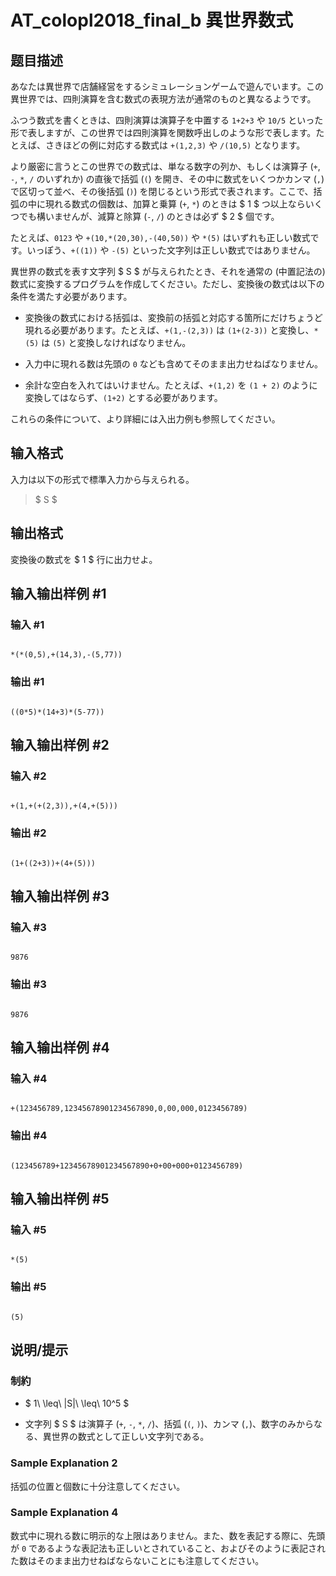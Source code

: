 # AT_colopl2018_final_b 異世界数式

## 题目描述

[problemUrl]: https://atcoder.jp/contests/colopl2018-final/tasks/colopl2018_final_b

あなたは異世界で店舗経営をするシミュレーションゲームで遊んでいます。この異世界では、四則演算を含む数式の表現方法が通常のものと異なるようです。

ふつう数式を書くときは、四則演算は演算子を中置する `1+2+3` や `10/5` といった形で表しますが、この世界では四則演算を関数呼出しのような形で表します。たとえば、さきほどの例に対応する数式は `+(1,2,3)` や `/(10,5)` となります。

より厳密に言うとこの世界での数式は、単なる数字の列か、もしくは演算子 (`+`, `-`, `*`, `/` のいずれか) の直後で括弧 (`(`) を開き、その中に数式をいくつかカンマ (`,`) で区切って並べ、その後括弧 (`)`) を閉じるという形式で表されます。ここで、括弧の中に現れる数式の個数は、加算と乗算 (`+`, `*`) のときは $ 1 $ つ以上ならいくつでも構いませんが、減算と除算 (`-`, `/`) のときは必ず $ 2 $ 個です。

たとえば、`0123` や `+(10,*(20,30),-(40,50))` や `*(5)` はいずれも正しい数式です。いっぽう、`+((1))` や `-(5)` といった文字列は正しい数式ではありません。

異世界の数式を表す文字列 $ S $ が与えられたとき、それを通常の (中置記法の) 数式に変換するプログラムを作成してください。ただし、変換後の数式は以下の条件を満たす必要があります。

- 変換後の数式における括弧は、変換前の括弧と対応する箇所にだけちょうど現れる必要があります。たとえば、`+(1,-(2,3))` は `(1+(2-3))` と変換し、`*(5)` は `(5)` と変換しなければなりません。
- 入力中に現れる数は先頭の `0` なども含めてそのまま出力せねばなりません。
- 余計な空白を入れてはいけません。たとえば、`+(1,2)` を `(1 + 2)` のように変換してはならず、`(1+2)` とする必要があります。

これらの条件について、より詳細には入出力例も参照してください。

## 输入格式

入力は以下の形式で標準入力から与えられる。

> $ S $

## 输出格式

変換後の数式を $ 1 $ 行に出力せよ。

## 输入输出样例 #1

### 输入 #1

```
*(*(0,5),+(14,3),-(5,77))
```

### 输出 #1

```
((0*5)*(14+3)*(5-77))
```

## 输入输出样例 #2

### 输入 #2

```
+(1,+(+(2,3)),+(4,+(5)))
```

### 输出 #2

```
(1+((2+3))+(4+(5)))
```

## 输入输出样例 #3

### 输入 #3

```
9876
```

### 输出 #3

```
9876
```

## 输入输出样例 #4

### 输入 #4

```
+(123456789,12345678901234567890,0,00,000,0123456789)
```

### 输出 #4

```
(123456789+12345678901234567890+0+00+000+0123456789)
```

## 输入输出样例 #5

### 输入 #5

```
*(5)
```

### 输出 #5

```
(5)
```

## 说明/提示

### 制約

- $ 1\ \leq\ |S|\ \leq\ 10^5 $
- 文字列 $ S $ は演算子 (`+`, `-`, `*`, `/`)、括弧 (`(`, `)`)、カンマ (`,`)、数字のみからなる、異世界の数式として正しい文字列である。

### Sample Explanation 2

括弧の位置と個数に十分注意してください。

### Sample Explanation 4

数式中に現れる数に明示的な上限はありません。また、数を表記する際に、先頭が `0` であるような表記法も正しいとされていること、およびそのように表記された数はそのまま出力せねばならないことにも注意してください。